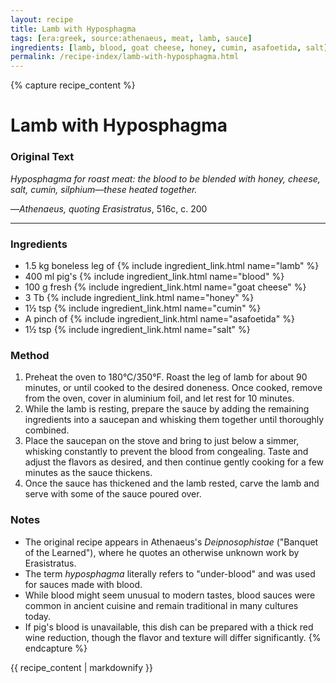 ```yaml
---
layout: recipe
title: Lamb with Hyposphagma
tags: [era:greek, source:athenaeus, meat, lamb, sauce]
ingredients: [lamb, blood, goat cheese, honey, cumin, asafoetida, salt]
permalink: /recipe-index/lamb-with-hyposphagma.html
---
```


{% capture recipe_content %}
# Lamb with Hyposphagma

### Original Text
<!-- TODO: Add original Greek text from Athenaeus 516c -->

*Hyposphagma for roast meat: the blood to be blended with honey, cheese, salt, cumin, silphium—these heated together.*

—*Athenaeus, quoting Erasistratus*, 516c, c. 200

___

<!-- TODO: Add description paragraph about this dish -->

### Ingredients
- 1.5 kg boneless leg of {% include ingredient_link.html name="lamb" %}
- 400 ml pig's {% include ingredient_link.html name="blood" %}
- 100 g fresh {% include ingredient_link.html name="goat cheese" %}
- 3 Tb {% include ingredient_link.html name="honey" %}
- 1½ tsp {% include ingredient_link.html name="cumin" %}
- A pinch of {% include ingredient_link.html name="asafoetida" %}
- 1½ tsp {% include ingredient_link.html name="salt" %}

### Method
1. Preheat the oven to 180°C/350°F. Roast the leg of lamb for about 90 minutes, or until cooked to the desired doneness. Once cooked, remove from the oven, cover in aluminium foil, and let rest for 10 minutes.
2. While the lamb is resting, prepare the sauce by adding the remaining ingredients into a saucepan and whisking them together until thoroughly combined.
3. Place the saucepan on the stove and bring to just below a simmer, whisking constantly to prevent the blood from congealing. Taste and adjust the flavors as desired, and then continue gently cooking for a few minutes as the sauce thickens.
4. Once the sauce has thickened and the lamb rested, carve the lamb and serve with some of the sauce poured over.

### Notes
- The original recipe appears in Athenaeus's *Deipnosophistae* ("Banquet of the Learned"), where he quotes an otherwise unknown work by Erasistratus.
- The term *hyposphagma* literally refers to "under-blood" and was used for sauces made with blood.
- While blood might seem unusual to modern tastes, blood sauces were common in ancient cuisine and remain traditional in many cultures today.
- If pig's blood is unavailable, this dish can be prepared with a thick red wine reduction, though the flavor and texture will differ significantly.
{% endcapture %}

{{ recipe_content | markdownify }}